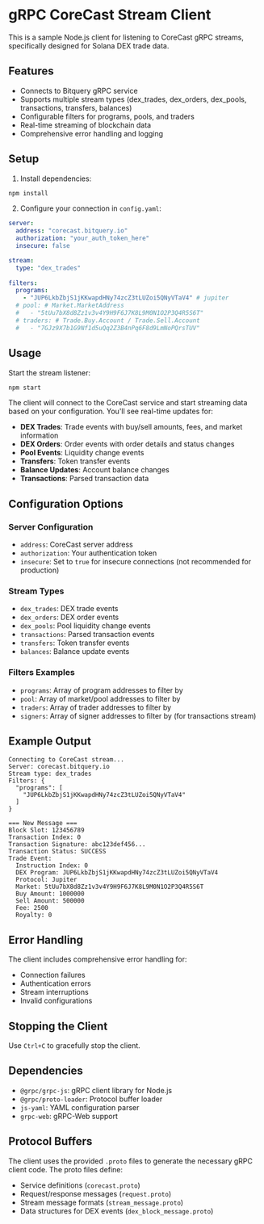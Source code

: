 # gRPC CoreCast Stream Client

This is a sample Node.js client for listening to CoreCast gRPC streams, specifically designed for Solana DEX trade data.

## Features

- Connects to Bitquery gRPC service
- Supports multiple stream types (dex_trades, dex_orders, dex_pools, transactions, transfers, balances)
- Configurable filters for programs, pools, and traders
- Real-time streaming of blockchain data
- Comprehensive error handling and logging

## Setup

1. Install dependencies:
```bash
npm install
```

2. Configure your connection in `config.yaml`:
```yaml
server:
  address: "corecast.bitquery.io"
  authorization: "your_auth_token_here"
  insecure: false

stream:
  type: "dex_trades"
  
filters:
  programs:
    - "JUP6LkbZbjS1jKKwapdHNy74zcZ3tLUZoi5QNyVTaV4" # jupiter
  # pool: # Market.MarketAddress
  #   - "5tUu7bX8d8Zz1v3v4Y9H9F6J7K8L9M0N1O2P3Q4R5S6T"
  # traders: # Trade.Buy.Account / Trade.Sell.Account
  #   - "7GJz9X7b1G9Nf1d5uQq2Z3B4nPq6F8d9LmNoPQrsTUV"
```

## Usage

Start the stream listener:
```bash
npm start
```

The client will connect to the CoreCast service and start streaming data based on your configuration. You'll see real-time updates for:

- **DEX Trades**: Trade events with buy/sell amounts, fees, and market information
- **DEX Orders**: Order events with order details and status changes
- **Pool Events**: Liquidity change events
- **Transfers**: Token transfer events
- **Balance Updates**: Account balance changes
- **Transactions**: Parsed transaction data

## Configuration Options

### Server Configuration
- `address`: CoreCast server address
- `authorization`: Your authentication token
- `insecure`: Set to `true` for insecure connections (not recommended for production)

### Stream Types
- `dex_trades`: DEX trade events
- `dex_orders`: DEX order events  
- `dex_pools`: Pool liquidity change events
- `transactions`: Parsed transaction events
- `transfers`: Token transfer events
- `balances`: Balance update events

### Filters Examples
- `programs`: Array of program addresses to filter by
- `pool`: Array of market/pool addresses to filter by
- `traders`: Array of trader addresses to filter by
- `signers`: Array of signer addresses to filter by (for transactions stream)

## Example Output

```
Connecting to CoreCast stream...
Server: corecast.bitquery.io
Stream type: dex_trades
Filters: {
  "programs": [
    "JUP6LkbZbjS1jKKwapdHNy74zcZ3tLUZoi5QNyVTaV4"
  ]
}

=== New Message ===
Block Slot: 123456789
Transaction Index: 0
Transaction Signature: abc123def456...
Transaction Status: SUCCESS
Trade Event:
  Instruction Index: 0
  DEX Program: JUP6LkbZbjS1jKKwapdHNy74zcZ3tLUZoi5QNyVTaV4
  Protocol: Jupiter
  Market: 5tUu7bX8d8Zz1v3v4Y9H9F6J7K8L9M0N1O2P3Q4R5S6T
  Buy Amount: 1000000
  Sell Amount: 500000
  Fee: 2500
  Royalty: 0
```

## Error Handling

The client includes comprehensive error handling for:
- Connection failures
- Authentication errors
- Stream interruptions
- Invalid configurations

## Stopping the Client

Use `Ctrl+C` to gracefully stop the client.

## Dependencies

- `@grpc/grpc-js`: gRPC client library for Node.js
- `@grpc/proto-loader`: Protocol buffer loader
- `js-yaml`: YAML configuration parser
- `grpc-web`: gRPC-Web support

## Protocol Buffers

The client uses the provided `.proto` files to generate the necessary gRPC client code. The proto files define:

- Service definitions (`corecast.proto`)
- Request/response messages (`request.proto`)
- Stream message formats (`stream_message.proto`)
- Data structures for DEX events (`dex_block_message.proto`)

